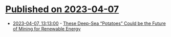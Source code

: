 # [Published on 2023-04-07](index.md)

* [2023-04-07, 13:13:00](https://soylentnews.org/article.pl?sid=23/04/06/1637227&from=rss) - [These Deep-Sea “Potatoes” Could be the Future of Mining for Renewable Energy](https://soylentnews.org/article.pl?sid=23/04/06/1637227&from=rss)
